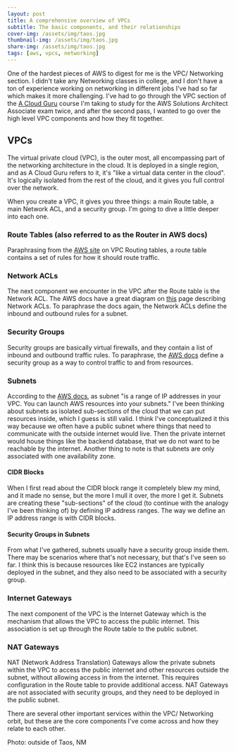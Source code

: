 ```yaml
---
layout: post
title: A comprehensive overview of VPCs
subtitle: The basic components, and their relationships
cover-img: /assets/img/taos.jpg
thumbnail-img: /assets/img/taos.jpg
share-img: /assets/img/taos.jpg
tags: [aws, vpcs, networking]
---
```


One of the hardest pieces of AWS to digest for me is the VPC/ Networking section. I didn't take any Networking classes in college, and I don't have a ton of experience working on networking in different jobs I've had so far which makes it more challenging. I've had to go through the VPC section of the [A Cloud Guru](https://acloudguru.com/) course I'm taking to study for the AWS Solutions Architect Associate exam twice, and after the second pass, I wanted to go over the high level VPC components and how they fit together.

## VPCs
The virtual private cloud (VPC), is the outer most, all encompassing part of the networking architecture in the cloud. It is deployed in a single region, and as A Cloud Guru refers to it, it's "like a virtual data center in the cloud". It's logically isolated from the rest of the cloud, and it gives you full control over the network.

When you create a VPC, it gives you three things: a main Route table, a main Network ACL, and a security group. I'm going to dive a little deeper into each one.

### Route Tables (also referred to as the Router in AWS docs)
Paraphrasing from the [AWS site](https://docs.aws.amazon.com/vpc/latest/userguide/VPC_Route_Tables.html) on VPC Routing tables, a route table contains a set of rules for how it should route traffic. 

### Network ACLs
The next component we encounter in the VPC after the Route table is the Network ACL. The AWS docs have a great diagram on [this](https://docs.aws.amazon.com/vpc/latest/userguide/vpc-network-acls.html) page describing Network ACLs. To paraphrase the docs again, the Network ACLs define the inbound and outbound rules for a subnet.

### Security Groups
Security groups are basically virtual firewalls, and they contain a list of inbound and outbound traffic rules. To paraphrase, the [AWS docs](https://docs.aws.amazon.com/vpc/latest/userguide/VPC_SecurityGroups.html) define a security group as a way to control traffic to and from resources.

### Subnets
According to the [AWS docs](https://docs.aws.amazon.com/vpc/latest/userguide/configure-subnets.html), as subnet "is a range of IP addresses in your VPC. You can launch AWS resources into your subnets." I've been thinking about subnets as isolated sub-sections of the cloud that we can put resources inside, which I guess is still valid. I think I've conceptualized it this way because we often have a public subnet where things that need to communicate with the outside internet would live. Then the private internet would house things like the backend database, that we do not want to be reachable by the internet. Another thing to note is that subnets are only associated with one availability zone.

#### CIDR Blocks
When I first read about the CIDR block range it completely blew my mind, and it made no sense, but the more I mull it over, the more I get it. Subnets are creating these "sub-sections" of the cloud (to continue with the analogy I've been thinking of) by defining IP address ranges. The way we define an IP address range is with CIDR blocks.

#### Security Groups in Subnets
From what I've gathered, subnets usually have a security group inside them. There may be scenarios where that's not necessary, but that's I've seen so far. I think this is because resources like EC2 instances are typically deployed in the subnet, and they also need to be associated with a security group.

### Internet Gateways
The next component of the VPC is the Internet Gateway which is the mechanism that allows the VPC to access the public internet. This association is set up through the Route table to the public subnet.

### NAT Gateways
NAT (Network Address Translation) Gateways allow the private subnets within the VPC to access the public internet and other resources outside the subnet, without allowing access in from the internet. This requires configuration in the Route table to provide additional access. NAT Gateways are not associated with security groups, and they need to be deployed in the public subnet. 

There are several other important services within the VPC/ Networking orbit, but these are the core components I've come across and how they relate to each other.

Photo: outside of Taos, NM